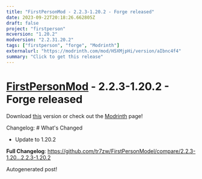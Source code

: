 ```yaml
---
title: "FirstPersonMod - 2.2.3-1.20.2 - Forge released"
date: 2023-09-22T20:18:26.662805Z
draft: false
project: "firstperson"
mcversion: "1.20.2"
modversion: "2.2.31.20.2"
tags: ["firstperson", "forge", "Modrinth"]
externalurl: "https://modrinth.com/mod/H5XMjpHi/version/aIbnc4f4"
summary: "Click to get this release"
---
```

# [FirstPersonMod](/project/firstperson) - 2.2.3-1.20.2 - Forge released
Download [this](https://modrinth.com/mod/H5XMjpHi/version/aIbnc4f4) version or check out the [Modrinth](https://modrinth.com/mod/H5XMjpHi) page!

Changelog: # What's Changed

- Update to 1.20.2

**Full Changelog**: https://github.com/tr7zw/FirstPersonModel/compare/2.2.3-1.20...2.2.3-1.20.2

Autogenerated post!
